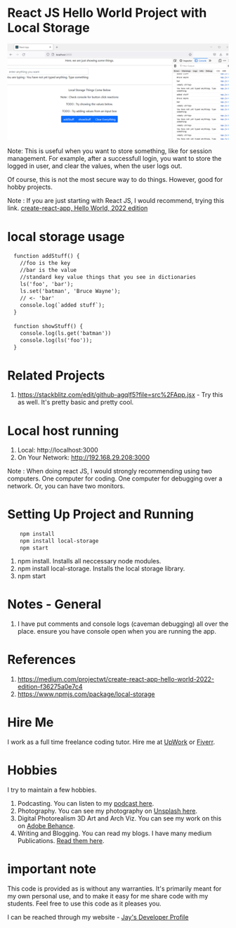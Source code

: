 # React JS Hello World Project with Local Storage

![image info](RandomStuffGeneratorReactApp.png)

Note: This is useful when you want to store something, like for session management. For example, after a successfull login, you want to store the logged in user, and clear the values, when the user logs out. 

Of course, this is not the most secure way to do things. However, good for hobby projects. 

Note : If you are just starting with React JS, I would recommend, trying this link. [create-react-app, Hello World, 2022 edition](https://medium.com/projectwt/create-react-app-hello-world-2022-edition-f36275a0e7c4)

# local storage usage

```
  function addStuff() {
    //foo is the key
    //bar is the value
    //standard key value things that you see in dictionaries
    ls('foo', 'bar');
    ls.set('batman', 'Bruce Wayne');
    // <- 'bar'
    console.log(`added stuff`);
  }

  function showStuff() {
    console.log(ls.get('batman'))
    console.log(ls('foo'));
  }
```

# Related Projects

1. https://stackblitz.com/edit/github-agqlf5?file=src%2FApp.jsx - Try this as well. It's pretty basic and pretty cool. 

# Local host running 

1. Local:            http://localhost:3000
1. On Your Network:  http://192.168.29.208:3000

Note : When doing react JS, I would strongly recommending using two computers. One computer for coding. One computer for debugging over a network. Or, you can have two monitors.

# Setting Up Project and Running

```
    npm install
    npm install local-storage
    npm start

```

1. npm install. Installs all neccessary node modules. 
1. npm install local-storage. Installs the local storage library.
1. npm start

# Notes - General

1. I have put comments and console logs (caveman debugging) all over the place. ensure you have console open when you are running the app. 

# References

1. https://medium.com/projectwt/create-react-app-hello-world-2022-edition-f36275a0e7c4
1. https://www.npmjs.com/package/local-storage

# Hire Me

I work as a full time freelance coding tutor. Hire me at [UpWork](https://www.upwork.com/fl/vijayasimhabr) or [Fiverr](https://www.fiverr.com/jay_codeguy). 

# Hobbies

I try to maintain a few hobbies.

1. Podcasting. You can listen to my [podcast here](https://stories.thechalakas.com/listen-to-podcast/).
1. Photography. You can see my photography on [Unsplash here](https://unsplash.com/@jay_neeruhaaku).
1. Digital Photorealism 3D Art and Arch Viz. You can see my work on this on [Adobe Behance](https://www.behance.net/vijayasimhabr).
1. Writing and Blogging. You can read my blogs. I have many medium Publications. [Read them here](https://medium.com/@vijayasimhabr).

# important note 

This code is provided as is without any warranties. It's primarily meant for my own personal use, and to make it easy for me share code with my students. Feel free to use this code as it pleases you.

I can be reached through my website - [Jay's Developer Profile](https://jay-study-nildana.github.io/developerprofile)